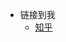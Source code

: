 <!-- _navbar.md -->

* 链接到我
  <!-- * [CSDN](https://blog.csdn.net/Bzmer) -->
  <!-- * [Github](https://github.com/EZ4Jam1n) -->
  * [知乎](https://www.zhihu.com/people/EZ4Jam1n)
  <!-- * [掘金地址](https://juejin.cn/user/2770425031690333/posts) -->
  <!-- * [Gitee地址](https://gitee.com/ysgdaydayup) -->


<!-- * 友情链接
  * [Docsify](https://docsify.js.org/#/)
  * [博客园](https://www.cnblogs.com/)
  * [Markdown 基本语法](https://markdown.com.cn/basic-syntax/) -->

